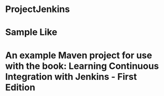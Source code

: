 # ProjectJenkins
# Sample Like

# An example Maven project for use with the book: Learning Continuous Integration with Jenkins - First Edition
